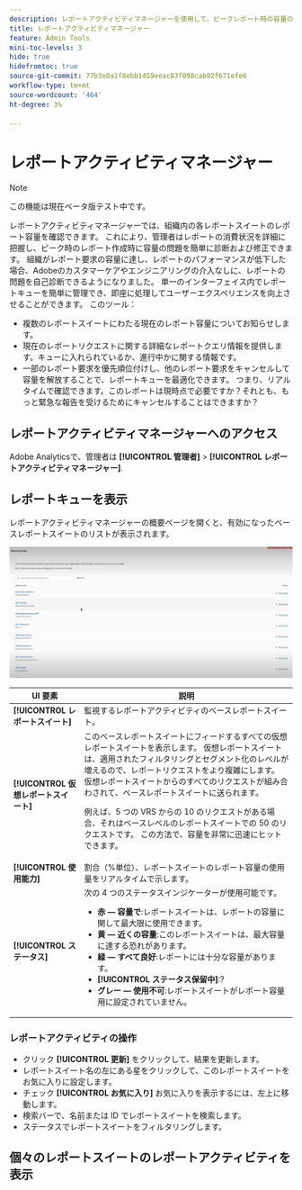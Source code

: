 ```yaml
---
description: レポートアクティビティマネージャーを使用して、ピークレポート時の容量の問題を診断および修正する方法について説明します。
title: レポートアクティビティマネージャー
feature: Admin Tools
mini-toc-levels: 3
hide: true
hidefromtoc: true
source-git-commit: 77b3e8a1f8ebb1459eeac83f098cab92f671efe6
workflow-type: tm+mt
source-wordcount: '464'
ht-degree: 3%

---
```



# レポートアクティビティマネージャー

>[!NOTE]
>
>この機能は現在ベータ版テスト中です。

レポートアクティビティマネージャーでは、組織内の各レポートスイートのレポート容量を確認できます。 これにより、管理者はレポートの消費状況を詳細に把握し、ピーク時のレポート作成時に容量の問題を簡単に診断および修正できます。 組織がレポート要求の容量に達し、レポートのパフォーマンスが低下した場合、Adobeのカスタマーケアやエンジニアリングの介入なしに、レポートの問題を自己診断できるようになりました。 単一のインターフェイス内でレポートキューを簡単に管理でき、即座に処理して&#x200B;ユーザーエクスペリエンスを向上させることができます。 このツール：

* 複数のレポートスイートにわたる現在のレポート容量についてお知らせします。
* 現在のレポートリクエストに関する詳細なレポートクエリ情報を提供します。キューに入れられているか、進行中かに関する情報です。
* 一部のレポート要求を優先順位付けし、他のレポート要求をキャンセルして容量を解放することで、レポートキューを最適化できます。 つまり、リアルタイムで確認できます。このレポートは現時点で必要ですか？それとも、もっと緊急な報告を受けるためにキャンセルすることはできますか？

## レポートアクティビティマネージャーへのアクセス

Adobe Analyticsで、管理者は **[!UICONTROL 管理者]** > **[!UICONTROL レポートアクティビティマネージャー]**.

## レポートキューを表示

レポートアクティビティマネージャーの概要ページを開くと、有効になったベースレポートスイートのリストが表示されます。

![レポートキュー](assets/reporting-activity1.png)

| UI 要素 | 説明 |
| --- | --- |
| **[!UICONTROL レポートスイート]** | 監視するレポートアクティビティのベースレポートスイート。 |
| **[!UICONTROL 仮想レポートスイート]** | このベースレポートスイートにフィードするすべての仮想レポートスイートを表示します。 仮想レポートスイートは、適用されたフィルタリングとセグメント化のレベルが増えるので、レポートリクエストをより複雑にします。 仮想レポートスイートからのすべてのリクエストが組み合わされて、ベースレポートスイートに送られます。<p>例えば、5 つの VRS からの 10 のリクエストがある場合、それはベースレベルのレポートスイートでの 50 のリクエストです。 この方法で、容量を非常に迅速にヒットできます。 |
| **[!UICONTROL 使用能力]** | 割合（%単位）、レポートスイートのレポート容量の使用量をリアルタイムで示します。 |
| **[!UICONTROL ステータス]** | 次の 4 つのステータスインジケーターが使用可能です。 <ul><li>**赤 — 容量で**:レポートスイートは、レポートの容量に関して最大限に使用できます。</li><li>**黄 — 近くの容量**:このレポートスイートは、最大容量に達する恐れがあります。</li><li>**緑 — すべて良好**:レポートには十分な容量があります。</li><li>**[!UICONTROL ステータス保留中]**:?</li><li>**グレー — 使用不可**:レポートスイートがレポート容量用に設定されていません。</li></ul> |

### レポートアクティビティの操作

* クリック **[!UICONTROL 更新]** をクリックして、結果を更新します。
* レポートスイート名の左にある星をクリックして、このレポートスイートをお気に入りに設定します。
* チェック **[!UICONTROL お気に入り]** お気に入りを表示するには、左上に移動します。
* 検索バーで、名前または ID でレポートスイートを検索します。
* ステータスでレポートスイートをフィルタリングします。

## 個々のレポートスイートのレポートアクティビティを表示



